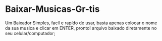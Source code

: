# Baixar-Musicas-Gr-tis
Um Baixador Simples, facíl e rapído de usar, basta apenas colocar o nome da sua musica e clicar em ENTER, pronto! arquivo baixado diretamente no seu celular/computador;
